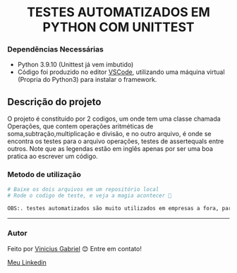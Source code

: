 <h1 align="center">TESTES AUTOMATIZADOS EM PYTHON COM UNITTEST</h1>

### Dependências Necessárias
- Python 3.9.10 (Unittest já vem imbutido)
- Código foi produzido no editor [VSCode](https://code.visualstudio.com/), utilizando uma máquina virtual (Propria do Python3) para instalar o framework.



## Descrição do projeto
<p>O projeto é constituido por 2 codigos, um onde tem uma classe chamada Operações, que contem operações aritméticas de soma,subtração,multiplicação e divisão, e no outro arquivo, é onde se encontra os testes para o arquivo operações, testes de assertequals entre outros.
Note que as legendas estão em inglês apenas por ser uma boa pratica ao escrever um código.
</p>


### Metodo de utilização
```bash
# Baixe os dois arquivos em um repositório local
# Rode o codigo de teste, e veja a magia acontecer 🎇

OBS:. testes automatizados são muito utilizados em empresas a fora, para manter a qualidade de um projeto, e se previnir de futuros bugs.
```
<hr>
<h3 style="font-color:red">Autor</h3>

Feito por <a href="https://github.com/Vinibiiel">Vinicius Gabriel</a> 😊 Entre em contato!

<a href="https://www.linkedin.com/in/vinibiiel-01/">Meu Linkedin</a>
